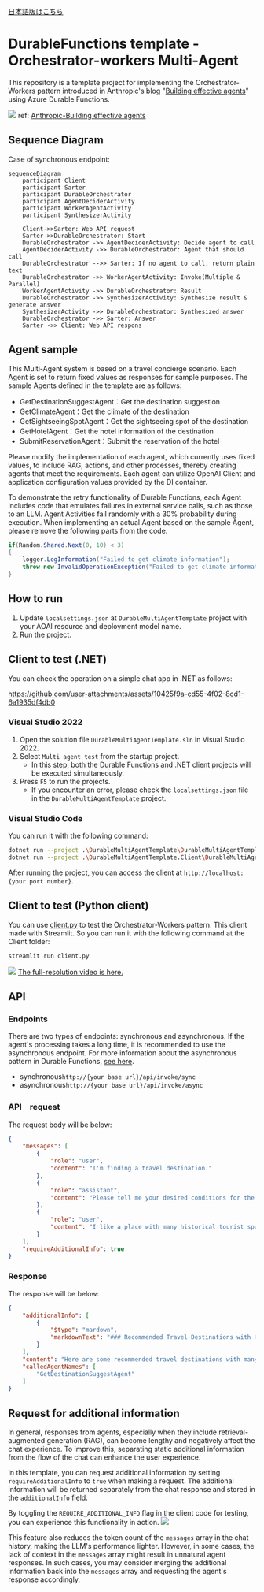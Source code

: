 [日本語版はこちら](README_ja.md)

# DurableFunctions template - Orchestrator-workers Multi-Agent 

This repository is a template project for implementing the Orchestrator-Workers pattern introduced in Anthropic's blog "[Building effective agents](https://www.anthropic.com/research/building-effective-agents)" using Azure Durable Functions.


![](https://www-cdn.anthropic.com/images/4zrzovbb/website/8985fc683fae4780fb34eab1365ab78c7e51bc8e-2401x1000.png)
ref: [Anthropic-Building effective agents](https://www.anthropic.com/research/building-effective-agents)

## Sequence Diagram
Case of synchronous endpoint:

```mermaid
sequenceDiagram
    participant Client
    participant Sarter
    participant DurableOrchestrator
    participant AgentDeciderActivity
    participant WorkerAgentActivity
    participant SynthesizerActivity

    Client->>Sarter: Web API request
    Sarter->>DurableOrchestrator: Start 
    DurableOrchestrator ->> AgentDeciderActivity: Decide agent to call
    AgentDeciderActivity ->> DurableOrchestrator: Agent that should call
    DurableOrchestrator -->> Sarter: If no agent to call, return plain text
    DurableOrchestrator ->> WorkerAgentActivity: Invoke(Multiple & Parallel)
    WorkerAgentActivity ->> DurableOrchestrator: Result
    DurableOrchestrator ->> SynthesizerActivity: Synthesize result & generate answer
    SynthesizerActivity ->> DurableOrchestrator: Synthesized answer
    DurableOrchestrator ->> Sarter: Answer
    Sarter ->> Client: Web API respons
```

## Agent sample
This Multi-Agent system is based on a travel concierge scenario.
Each Agent is set to return fixed values as responses for sample purposes.
The sample Agents defined in the template are as follows:
- GetDestinationSuggestAgent：Get the destination suggestion
- GetClimateAgent：Get the climate of the destination
- GetSightseeingSpotAgent：Get the sightseeing spot of the destination
- GetHotelAgent：Get the hotel information of the destination
- SubmitReservationAgent：Submit the reservation of the hotel

Please modify the implementation of each agent, which currently uses fixed values, to include RAG, actions, and other processes, thereby creating agents that meet the requirements.
Each agent can utilize OpenAI Client and application configuration values provided by the DI container.

To demonstrate the retry functionality of Durable Functions, each Agent includes code that emulates failures in external service calls, such as those to an LLM.
Agent Activities fail randomly with a 30% probability during execution.
When implementing an actual Agent based on the sample Agent, please remove the following parts from the code.
```cs
if(Random.Shared.Next(0, 10) < 3)
{
	logger.LogInformation("Failed to get climate information");
	throw new InvalidOperationException("Failed to get climate information");
}
```

## How to run

1. Update `localsettings.json` at `DurableMultiAgentTemplate` project with your AOAI resource and deployment model name.
2. Run the project.

## Client to test (.NET)

You can check the operation on a simple chat app in .NET as follows:

https://github.com/user-attachments/assets/10425f9a-cd55-4f02-8cd1-6a1935df4db0

### Visual Studio 2022

1. Open the solution file `DurableMultiAgentTemplate.sln` in Visual Studio 2022.
2. Select `Multi agent test` from the startup project.
   - In this step, both the Durable Functions and .NET client projects will be executed simultaneously.
3. Press `F5` to run the projects.
   - If you encounter an error, please check the `localsettings.json` file in the `DurableMultiAgentTemplate` project.

### Visual Studio Code

You can run it with the following command:

```bash
dotnet run --project .\DurableMultiAgentTemplate\DurableMultiAgentTemplate.csproj
dotnet run --project .\DurableMultiAgentTemplate.Client\DurableMultiAgentTemplate.Client.csproj
```

After running the project, you can access the client at `http://localhost:{your port number}`.

## Client to test (Python client)
You can use [client.py](client.py) to test the Orchestrator-Workers pattern.
This client made with Streamlit. So you can run it with the following command at the Client folder:
```bash
streamlit run client.py
```

![](Assets/demo.gif)
[The full-resolution video is here.](https://youtu.be/SACD4IyKQAI)

## API
### Endpoints
There are two types of endpoints: synchronous and asynchronous. If the agent's processing takes a long time, it is recommended to use the asynchronous endpoint.
For more information about the asynchronous pattern in Durable Functions, [see here](https://learn.microsoft.com/en-us/azure/azure-functions/durable/durable-functions-overview?tabs=in-process%2Cnodejs-v3%2Cv1-model&pivots=csharp#async-http).

- synchronous`http://{your base url}/api/invoke/sync`
- asynchronous`http://{your base url}/api/invoke/async`

### API　request
The request body will be below:
```json
{
	"messages": [
		{
			"role": "user",
			"content": "I'm finding a travel destination."
		},
		{
			"role": "assistant",
			"content": "Please tell me your desired conditions for the travel destination. For example, a place with a beach, a place with many historical tourist spots, a place with abundant nature, etc. I will suggest a travel destination according to your preferences."
		},
		{
			"role": "user",
			"content": "I like a place with many historical tourist spots."
		}
	],
	"requireAdditionalInfo": true
}
```

### Response
The response will be below:
```json
{
	"additionalInfo": [
		{
			"$type": "mardown",
			"markdownText": "### Recommended Travel Destinations with Historical Landmarks\n#### Domestic\n1. **Okinawa Main Island**\n  - Rich in tourist attractions such as crystal-clear beaches, Shurijo Castle, and the Churaumi Aquarium. \n- Warm weather even in winter, offering a relaxed atmosphere.\n2. **Ishigaki Island and Miyako Island**\n - Expansive beautiful natural landscapes typical of the tropics, with popular activities like diving and snorkeling.\n- Enjoy unique local cuisine of the islands.\n3. **Kagoshima and Amami Oshima**\n - Experience Amami's black sugar shochu, island songs, and distinctive natural environments.\n- Enjoy the subtropical atmosphere."
		}
	],
	"content": "Here are some recommended travel destinations with many historical landmarks:\n1. **Okinawa Main Island** - Features spots that blend history and tourism, such as Shurijo Castle and the Churaumi Aquarium.\n2. **Kagoshima and Amami Oshima** - Enjoy island songs and the subtropical atmosphere.\n3. **Ishigaki Island and Miyako Island** - Known for unique local cuisine and natural landscapes.\nFor more details, please refer to the additional information.",
	"calledAgentNames": [
		"GetDestinationSuggestAgent"
	]
}
```

## Request for additional information
In general, responses from agents, especially when they include retrieval-augmented generation (RAG), can become lengthy and negatively affect the chat experience. To improve this, separating static additional information from the flow of the chat can enhance the user experience.

In this template, you can request additional information by setting `requireAdditionalInfo` to `true` when making a request. The additional information will be returned separately from the chat response and stored in the `additionalInfo` field.

By toggling the `REQUIRE_ADDITIONAL_INFO` flag in the client code for testing, you can experience this functionality in action. 
![](Assets/demo_additional.gif)

This feature also reduces the token count of the `messages` array in the chat history, making the LLM's performance lighter. However, in some cases, the lack of context in the `messages` array might result in unnatural agent responses. In such cases, you may consider merging the additional information back into the `messages` array and requesting the agent's response accordingly.